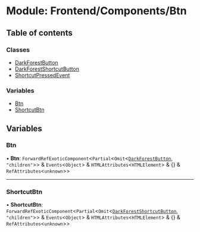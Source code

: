 # Module: Frontend/Components/Btn

## Table of contents

### Classes

- [DarkForestButton](../classes/Frontend_Components_Btn.DarkForestButton.md)
- [DarkForestShortcutButton](../classes/Frontend_Components_Btn.DarkForestShortcutButton.md)
- [ShortcutPressedEvent](../classes/Frontend_Components_Btn.ShortcutPressedEvent.md)

### Variables

- [Btn](Frontend_Components_Btn.md#btn)
- [ShortcutBtn](Frontend_Components_Btn.md#shortcutbtn)

## Variables

### Btn

• **Btn**: `ForwardRefExoticComponent`<`Partial`<`Omit`<[`DarkForestButton`](../classes/Frontend_Components_Btn.DarkForestButton.md), `"children"`\>\> & `Events`<`Object`\> & `HTMLAttributes`<`HTMLElement`\> & {} & `RefAttributes`<`unknown`\>\>

---

### ShortcutBtn

• **ShortcutBtn**: `ForwardRefExoticComponent`<`Partial`<`Omit`<[`DarkForestShortcutButton`](../classes/Frontend_Components_Btn.DarkForestShortcutButton.md), `"children"`\>\> & `Events`<`Object`\> & `HTMLAttributes`<`HTMLElement`\> & {} & `RefAttributes`<`unknown`\>\>
